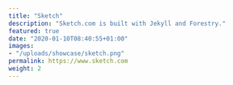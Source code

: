 ```yaml
---
title: "Sketch"
description: "Sketch.com is built with Jekyll and Forestry."
featured: true
date: "2020-01-10T08:40:55+01:00"
images:
- "/uploads/showcase/sketch.png"
permalink: https://www.sketch.com
weight: 2
---
```

